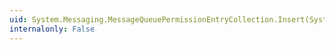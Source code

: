 ```yaml
---
uid: System.Messaging.MessageQueuePermissionEntryCollection.Insert(System.Int32,System.Messaging.MessageQueuePermissionEntry)
internalonly: False
---
```

